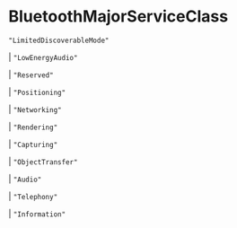# **BluetoothMajorServiceClass**

`"LimitedDiscoverableMode"`

| `"LowEnergyAudio"`

| `"Reserved"`

| `"Positioning"`

| `"Networking"`

| `"Rendering"`

| `"Capturing"`

| `"ObjectTransfer"`

| `"Audio"`

| `"Telephony"`

| `"Information"`
